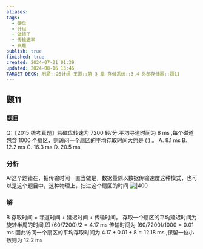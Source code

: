 ```yaml
---
aliases: 
tags:
  - 硬盘
  - 计组
  - 做错了
  - 传输速率
  - 真题
publish: true
finished: true
created: 2024-07-21 01:39
updated: 2024-08-16 13:46
TARGET DECK: 刷题::25计组-王道::第 3 章 存储系统::3.4 外部存储器::题11
---
```

## 题11
### 题目
Q:【2015 统考真题】若磁盘转速为 7200 转/分,平均寻道时间为 $8\mathrm{\;{ms}}$ ,每个磁道包含 1000 个扇区，则访问一个扇区的平均存取时间大约是 ( ) 。
A. ${8.1}\mathrm{\;{ms}}$ 
B. ${12.2}\mathrm{\;{ms}}$ 
C. ${16.3}\mathrm{\;{ms}}$ 
D. ${20.5}\mathrm{\;{ms}}$
### 分析
A:这个题错在，把传输时间一直当做是，数据量除以数据传输速度这种模式，也可以是这个题目中，这种物理上，扫过这个扇区的时间
![|400](https://img.hwenyi.live/202408031728796.webp)
### 解
B
存取时间 $=$ 寻道时间 + 延迟时间 + 传输时间。
存取一个扇区的平均延迟时间为旋转半周的时间,即 $\left( {{60}/{7200}}\right) /2 = {4.17}\mathrm{\;{ms}}$ 
传输时间为 $\left( {{60}/{7200}}\right) /{1000} = {0.01}\mathrm{\;{ms}}$ 
因此访问一个扇区的平均存取时间为 ${4.17} + {0.01} + 8 = {12.18}\mathrm{\;{ms}}$ ,保留一位小数则为 ${12.2}\mathrm{\;{ms}}$
<!--ID: 1722760750707-->
